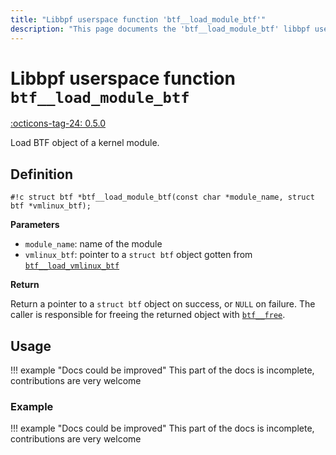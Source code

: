 ```yaml
---
title: "Libbpf userspace function 'btf__load_module_btf'"
description: "This page documents the 'btf__load_module_btf' libbpf userspace function, including its definition, usage, and examples."
---
```

# Libbpf userspace function `btf__load_module_btf`

<!-- [LIBBPF_TAG] -->
[:octicons-tag-24: 0.5.0](https://github.com/libbpf/libbpf/releases/tag/v0.5.0)
<!-- [/LIBBPF_TAG] -->

Load BTF object of a kernel module.

## Definition

`#!c struct btf *btf__load_module_btf(const char *module_name, struct btf *vmlinux_btf);`

**Parameters**

- `module_name`: name of the module
- `vmlinux_btf`: pointer to a `struct btf` object gotten from [`btf__load_vmlinux_btf`](btf__load_vmlinux_btf.md)

**Return**

Return a pointer to a `struct btf` object on success, or `NULL` on failure. The caller is responsible for freeing the returned object with [`btf__free`](btf__free.md).

## Usage

!!! example "Docs could be improved"
    This part of the docs is incomplete, contributions are very welcome

### Example

!!! example "Docs could be improved"
    This part of the docs is incomplete, contributions are very welcome
